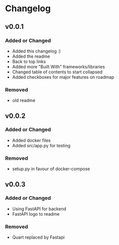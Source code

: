 # Changelog

## v0.0.1

### Added or Changed
- Added this changelog :)
- Added the readme 
- Back to top links
- Added more "Built With" frameworks/libraries
- Changed table of contents to start collapsed
- Added checkboxes for major features on roadmap

### Removed

- old readme

## v0.0.2

### Added or Changed
- Added docker files
- Added src/app.py for testing

### Removed

- setup.py in favour of docker-compose

## v0.0.3

### Added or Changed
- Using FastAPI for backend
- FastAPI logo to readme
### Removed

- Quart replaced by Fastapi